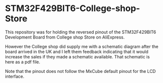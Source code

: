 # STM32F429BIT6-College-shop-Store

This repository was for holding the reversed pinout of the STM32F429BIT6 Development Board from College shop Store on AliExpress.

However the College shop did supply me with a schematic diagram after the board arrived in the UK and I left them feedback indicating
that it would increase the sales if they made a schematic available. That schematic is here as a pdf file.

Note that the pinout does not follow the MxCube default pinout for the LCD interface.
